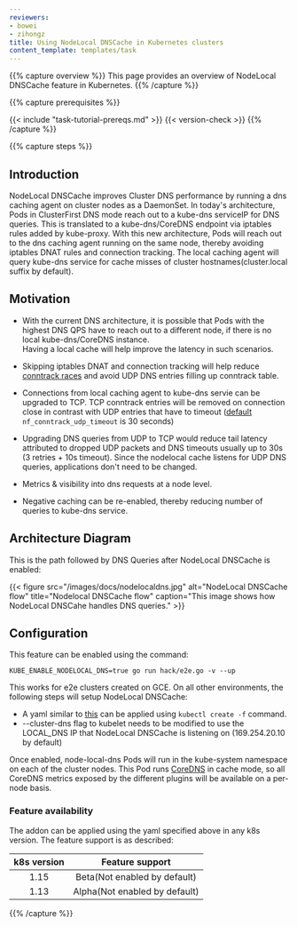 ```yaml
---
reviewers:
- bowei
- zihongz
title: Using NodeLocal DNSCache in Kubernetes clusters
content_template: templates/task
---
```

 
{{% capture overview %}}
This page provides an overview of NodeLocal DNSCache feature in Kubernetes.
{{% /capture %}}


{{% capture prerequisites %}}

 {{< include "task-tutorial-prereqs.md" >}} {{< version-check >}}
{{% /capture %}}

 {{% capture steps %}}

## Introduction

NodeLocal DNSCache improves Cluster DNS performance by running a dns caching agent on cluster nodes as a DaemonSet. In today's architecture, Pods in ClusterFirst DNS mode reach out to a kube-dns serviceIP for DNS queries. This is translated to a kube-dns/CoreDNS endpoint via iptables rules added by kube-proxy. With this new architecture, Pods will reach out to the dns caching agent running on the same node, thereby avoiding iptables DNAT rules and connection tracking. The local caching agent will query kube-dns service for cache misses of cluster hostnames(cluster.local suffix by default).


## Motivation

* With the current DNS architecture, it is possible that Pods with the highest DNS QPS have to reach out to a different node, if there is no local kube-dns/CoreDNS instance.  
Having a local cache will help improve the latency in such scenarios.

* Skipping iptables DNAT and connection tracking will help reduce [conntrack races](https://github.com/kubernetes/kubernetes/issues/56903) and avoid UDP DNS entries filling up conntrack table.

* Connections from local caching agent to kube-dns servie can be upgraded to TCP. TCP conntrack entries will be removed on connection close in contrast with UDP entries that have to timeout ([default](https://www.kernel.org/doc/Documentation/networking/nf_conntrack-sysctl.txt) `nf_conntrack_udp_timeout` is 30 seconds)

* Upgrading DNS queries from UDP to TCP would reduce tail latency attributed to dropped UDP packets and DNS timeouts usually up to 30s (3 retries + 10s timeout). Since the nodelocal cache listens for UDP DNS queries, applications don't need to be changed.

* Metrics & visibility into dns requests at a node level.

* Negative caching can be re-enabled, thereby reducing number of queries to kube-dns service.

## Architecture Diagram

This is the path followed by DNS Queries after NodeLocal DNSCache is enabled:


{{< figure src="/images/docs/nodelocaldns.jpg" alt="NodeLocal DNSCache flow" title="Nodelocal DNSCache flow" caption="This image shows how NodeLocal DNSCahe handles DNS queries." >}}

## Configuration

This feature can be enabled using the command:

`KUBE_ENABLE_NODELOCAL_DNS=true go run hack/e2e.go -v --up`

This works for e2e clusters created on GCE. On all other environments, the following steps will setup NodeLocal DNSCache:

* A yaml similar to [this](https://github.com/kubernetes/kubernetes/blob/master/cluster/addons/dns/nodelocaldns/nodelocaldns.yaml) can be applied using `kubectl create -f` command.
* --cluster-dns flag to kubelet needs to be modified to use the LOCAL_DNS IP that NodeLocal DNSCache is listening on (169.254.20.10 by default)

Once enabled, node-local-dns Pods will run in the kube-system namespace on each of the cluster nodes. This Pod runs [CoreDNS](https://github.com/coredns/coredns) in cache mode, so all CoreDNS metrics exposed by the different plugins will be available on a per-node basis.

### Feature availability

The addon can be applied using the yaml specified above in any k8s version. The feature support is as described:

| k8s version | Feature support |
| :---------: |:-----------:|
| 1.15 | Beta(Not enabled by default) |
| 1.13 | Alpha(Not enabled by default) |

 {{% /capture %}}
